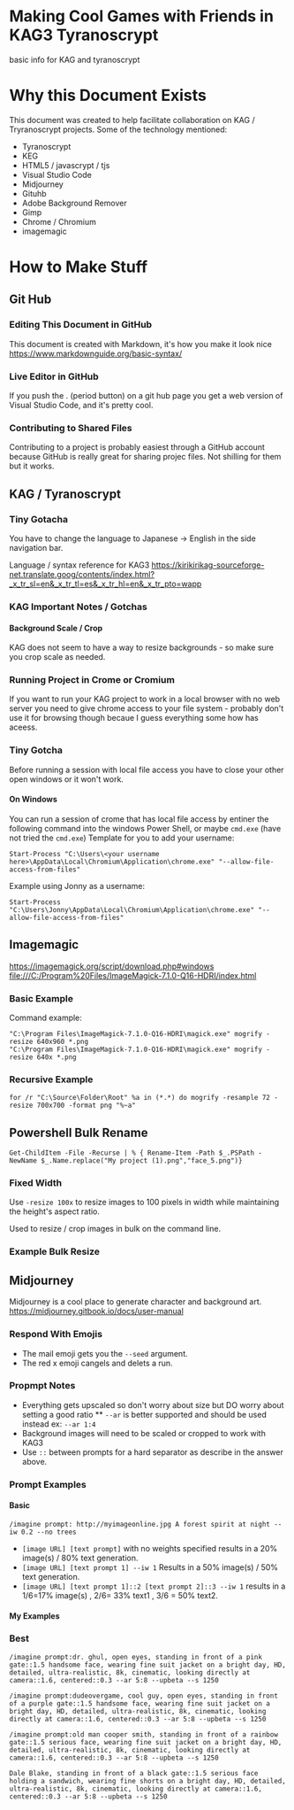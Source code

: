 # Making Cool Games with Friends in KAG3 Tyranoscrypt
 basic info for KAG and tyranoscrypt

# Why this Document Exists
This document was created to help facilitate collaboration on KAG / Tryranoscrypt projects. Some of the technology mentioned:
* Tyranoscrypt
* KEG
* HTML5 / javascrypt / tjs
* Visual Studio Code
* Midjourney
* Gituhb
* Adobe Background Remover
* Gimp
* Chrome / Chromium
* imagemagic

# How to Make Stuff

## Git Hub
### Editing This Document in GitHub
This document is created with Markdown, it's how you make it look nice <https://www.markdownguide.org/basic-syntax/>

### Live Editor in GitHub
If you push the . (period button) on a git hub page you get a web version of Visual Studio Code, and it's pretty cool.

### Contributing to Shared Files
Contributing to a project is probably easiest through a GitHub account because GitHub is really great for sharing projec files. Not shilling 
for them but it works.


## KAG / Tyranoscrypt
### Tiny Gotacha
You have to change the language to Japanese -> English in the side navigation bar.

Language / syntax reference for KAG3
<https://kirikirikag-sourceforge-net.translate.goog/contents/index.html?_x_tr_sl=en&_x_tr_tl=es&_x_tr_hl=en&_x_tr_pto=wapp>
### KAG Important Notes / Gotchas 
#### Background Scale / Crop
KAG does not seem to have a way to resize backgrounds - so make sure you crop scale as needed.

### Running Project in Crome or Cromium
If you want to run your KAG project to work in a local browser with no web server you need to give chrome access to your file system - probably don't use it for browsing though becaue I guess everything some how has aceess.

### Tiny Gotcha
Before running a session with local file access you have to close your other open windows or it won't work.

#### On Windows
You can run a session of crome that has local file access by entiner the following command into the windows Power Shell, or maybe `cmd.exe` (have not tried the `cmd.exe`)
Template for you to add your username:
```
Start-Process "C:\Users\<your username here>\AppData\Local\Chromium\Application\chrome.exe" "--allow-file-access-from-files"
```

Example using Jonny as a username:
```
Start-Process "C:\Users\Jonny\AppData\Local\Chromium\Application\chrome.exe" "--allow-file-access-from-files"
```

## Imagemagic
<https://imagemagick.org/script/download.php#windows>
<file:///C:/Program%20Files/ImageMagick-7.1.0-Q16-HDRI/index.html>

### Basic Example
Command example:
```
"C:\Program Files\ImageMagick-7.1.0-Q16-HDRI\magick.exe" mogrify -resize 640x960 *.png
"C:\Program Files\ImageMagick-7.1.0-Q16-HDRI\magick.exe" mogrify -resize 640x *.png
```

### Recursive Example
```
for /r "C:\Source\Folder\Root" %a in (*.*) do mogrify -resample 72 -resize 700x700 -format png "%~a"
```

## Powershell Bulk Rename
```
Get-ChildItem -File -Recurse | % { Rename-Item -Path $_.PSPath -NewName $_.Name.replace("My project (1).png","face_5.png")}
```

### Fixed Width
Use `-resize 100x` to resize images to 100 pixels in width while maintaining the height's aspect ratio.

Used to resize / crop images in bulk on the command line.

### Example Bulk Resize

## Midjourney
Midjourney is a cool place to generate character and background art.
<https://midjourney.gitbook.io/docs/user-manual>

### Respond With Emojis
* The mail emoji gets you the `--seed` argument.
* The red x emoji cangels and delets a run.

### Propmpt Notes
* Everything gets upscaled so don't worry about size but DO worry about setting a good ratio
** `--ar` is better supported and should be used instead ex: `--ar 1:4`
* Background images will need to be scaled or cropped to work with KAG3 
* Use `::` between prompts for a hard separator as describe in the answer above.

### Prompt Examples
#### Basic
```
/imagine prompt: http://myimageonline.jpg A forest spirit at night --iw 0.2 --no trees
```

* `[image URL] [text prompt]` with no weights specified results in a 20% image(s) / 80% text generation.
* `[image URL] [text prompt 1] --iw 1` Results in a 50% image(s) / 50% text generation.
* `[image URL] [text prompt 1]::2 [text prompt 2]::3 --iw 1` results in a 1/6=17% image(s) , 2/6= 33% text1 , 3/6 = 50% text2.


#### My Examples
### Best
```
/imagine prompt:dr. ghul, open eyes, standing in front of a pink gate::1.5 handsome face, wearing fine suit jacket on a bright day, HD, detailed, ultra-realistic, 8k, cinematic, looking directly at camera::1.6, centered::0.3 --ar 5:8 --upbeta --s 1250
```
```
/imagine prompt:dudeovergame, cool guy, open eyes, standing in front of a purple gate::1.5 handsome face, wearing fine suit jacket on a bright day, HD, detailed, ultra-realistic, 8k, cinematic, looking directly at camera::1.6, centered::0.3 --ar 5:8 --upbeta --s 1250
```
```
/imagine prompt:old man cooper smith, standing in front of a rainbow gate::1.5 serious face, wearing fine suit jacket on a bright day, HD, detailed, ultra-realistic, 8k, cinematic, looking directly at camera::1.6, centered::0.3 --ar 5:8 --upbeta --s 1250
```
```
Dale Blake, standing in front of a black gate::1.5 serious face holding a sandwich, wearing fine shorts on a bright day, HD, detailed, ultra-realistic, 8k, cinematic, looking directly at camera::1.6, centered::0.3 --ar 5:8 --upbeta --s 1250
```